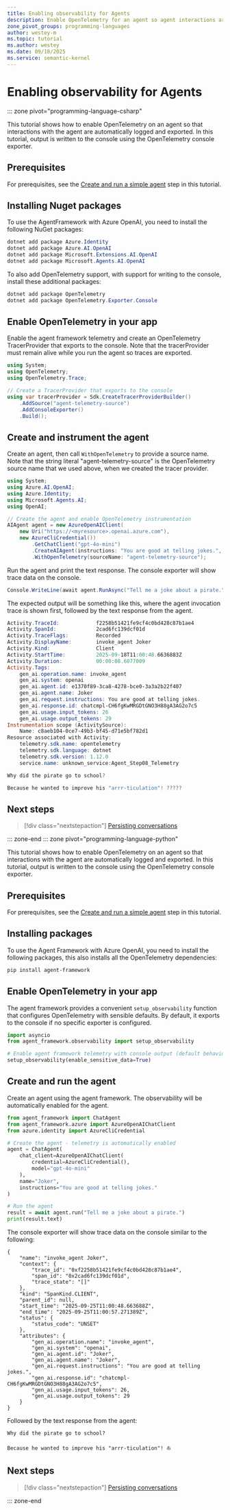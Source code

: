 ```yaml
---
title: Enabling observability for Agents
description: Enable OpenTelemetry for an agent so agent interactions are automatically logged
zone_pivot_groups: programming-languages
author: westey-m
ms.topic: tutorial
ms.author: westey
ms.date: 09/18/2025
ms.service: semantic-kernel
---
```


# Enabling observability for Agents

::: zone pivot="programming-language-csharp"

This tutorial shows how to enable OpenTelemetry on an agent so that interactions with the agent are automatically logged and exported.
In this tutorial, output is written to the console using the OpenTelemetry console exporter.

## Prerequisites

For prerequisites, see the [Create and run a simple agent](./run-agent.md) step in this tutorial.

## Installing Nuget packages

To use the AgentFramework with Azure OpenAI, you need to install the following NuGet packages:

```powershell
dotnet add package Azure.Identity
dotnet add package Azure.AI.OpenAI
dotnet add package Microsoft.Extensions.AI.OpenAI
dotnet add package Microsoft.Agents.AI.OpenAI
```

To also add OpenTelemetry support, with support for writing to the console, install these additional packages:

```powershell
dotnet add package OpenTelemetry
dotnet add package OpenTelemetry.Exporter.Console
```

## Enable OpenTelemetry in your app

Enable the agent framework telemetry and create an OpenTelemetry TracerProvider that exports to the console.
Note that the tracerProvider must remain alive while you run the agent so traces are exported.

```csharp
using System;
using OpenTelemetry;
using OpenTelemetry.Trace;

// Create a TracerProvider that exports to the console
using var tracerProvider = Sdk.CreateTracerProviderBuilder()
    .AddSource("agent-telemetry-source")
    .AddConsoleExporter()
    .Build();
```

## Create and instrument the agent

Create an agent, then call `WithOpenTelemetry` to provide a source name.
Note that the string literal "agent-telemetry-source" is the OpenTelemetry source name
that we used above, when we created the tracer provider.

```csharp
using System;
using Azure.AI.OpenAI;
using Azure.Identity;
using Microsoft.Agents.AI;
using OpenAI;

// Create the agent and enable OpenTelemetry instrumentation
AIAgent agent = new AzureOpenAIClient(
    new Uri("https://<myresource>.openai.azure.com"),
    new AzureCliCredential())
        .GetChatClient("gpt-4o-mini")
        .CreateAIAgent(instructions: "You are good at telling jokes.", name: "Joker")
        .WithOpenTelemetry(sourceName: "agent-telemetry-source");
```

Run the agent and print the text response. The console exporter will show trace data on the console.

```csharp
Console.WriteLine(await agent.RunAsync("Tell me a joke about a pirate."));
```

The expected output will be something like this, where the agent invocation trace is shown first, followed by the text response from the agent.

```powershell
Activity.TraceId:            f2258b51421fe9cf4c0bd428c87b1ae4
Activity.SpanId:             2cad6fc139dcf01d
Activity.TraceFlags:         Recorded
Activity.DisplayName:        invoke_agent Joker
Activity.Kind:               Client
Activity.StartTime:          2025-09-18T11:00:48.6636883Z
Activity.Duration:           00:00:08.6077009
Activity.Tags:
    gen_ai.operation.name: invoke_agent
    gen_ai.system: openai
    gen_ai.agent.id: e1370f89-3ca8-4278-bce0-3a3a2b22f407
    gen_ai.agent.name: Joker
    gen_ai.request.instructions: You are good at telling jokes.
    gen_ai.response.id: chatcmpl-CH6fgKwMRGDtGNO3H88gA3AG2o7c5
    gen_ai.usage.input_tokens: 26
    gen_ai.usage.output_tokens: 29
Instrumentation scope (ActivitySource):
    Name: c8aeb104-0ce7-49b3-bf45-d71e5bf782d1
Resource associated with Activity:
    telemetry.sdk.name: opentelemetry
    telemetry.sdk.language: dotnet
    telemetry.sdk.version: 1.12.0
    service.name: unknown_service:Agent_Step08_Telemetry

Why did the pirate go to school?

Because he wanted to improve his "arrr-ticulation"! ?????
```

## Next steps

> [!div class="nextstepaction"]
> [Persisting conversations](./persisted-conversation.md)

::: zone-end
::: zone pivot="programming-language-python"

This tutorial shows how to enable OpenTelemetry on an agent so that interactions with the agent are automatically logged and exported.
In this tutorial, output is written to the console using the OpenTelemetry console exporter.

## Prerequisites

For prerequisites, see the [Create and run a simple agent](./run-agent.md) step in this tutorial.

## Installing packages

To use the Agent Framework with Azure OpenAI, you need to install the following packages, this also installs all the OpenTelemetry dependencies:

```bash
pip install agent-framework
```

## Enable OpenTelemetry in your app

The agent framework provides a convenient `setup_observability` function that configures OpenTelemetry with sensible defaults.
By default, it exports to the console if no specific exporter is configured.

```python
import asyncio
from agent_framework.observability import setup_observability

# Enable agent framework telemetry with console output (default behavior)
setup_observability(enable_sensitive_data=True)
```

## Create and run the agent

Create an agent using the agent framework. The observability will be automatically enabled for the agent.

```python
from agent_framework import ChatAgent
from agent_framework.azure import AzureOpenAIChatClient
from azure.identity import AzureCliCredential

# Create the agent - telemetry is automatically enabled
agent = ChatAgent(
    chat_client=AzureOpenAIChatClient(
        credential=AzureCliCredential(),
        model="gpt-4o-mini"
    ),
    name="Joker",
    instructions="You are good at telling jokes."
)

# Run the agent
result = await agent.run("Tell me a joke about a pirate.")
print(result.text)
```

The console exporter will show trace data on the console similar to the following:

```text
{
    "name": "invoke_agent Joker",
    "context": {
        "trace_id": "0xf2258b51421fe9cf4c0bd428c87b1ae4",
        "span_id": "0x2cad6fc139dcf01d",
        "trace_state": "[]"
    },
    "kind": "SpanKind.CLIENT",
    "parent_id": null,
    "start_time": "2025-09-25T11:00:48.663688Z",
    "end_time": "2025-09-25T11:00:57.271389Z",
    "status": {
        "status_code": "UNSET"
    },
    "attributes": {
        "gen_ai.operation.name": "invoke_agent",
        "gen_ai.system": "openai",
        "gen_ai.agent.id": "Joker",
        "gen_ai.agent.name": "Joker",
        "gen_ai.request.instructions": "You are good at telling jokes.",
        "gen_ai.response.id": "chatcmpl-CH6fgKwMRGDtGNO3H88gA3AG2o7c5",
        "gen_ai.usage.input_tokens": 26,
        "gen_ai.usage.output_tokens": 29
    }
}
```

Followed by the text response from the agent:

```text
Why did the pirate go to school?

Because he wanted to improve his "arrr-ticulation"! ⛵
```

## Next steps

> [!div class="nextstepaction"]
> [Persisting conversations](./persisted-conversation.md)

::: zone-end
